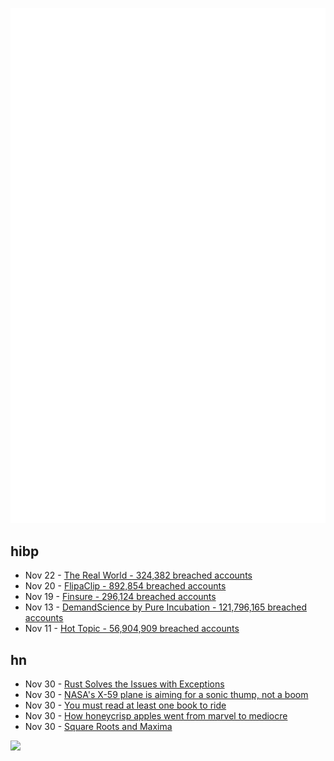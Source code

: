 ![Metrics](https://raw.githubusercontent.com/phixion/phixion/master/metrics.svg)

## hibp

<!--
for https://github.com/phixion/phixion/blob/main/.github/workflows/feeds.yml
-->
<!--START_SECTION:haveibeenpwnd-->
- Nov 22 - [The Real World - 324,382 breached accounts](https://haveibeenpwned.com/PwnedWebsites#TheRealWorld)
- Nov 20 - [FlipaClip - 892,854 breached accounts](https://haveibeenpwned.com/PwnedWebsites#FlipaClip)
- Nov 19 - [Finsure - 296,124 breached accounts](https://haveibeenpwned.com/PwnedWebsites#Finsure)
- Nov 13 - [DemandScience by Pure Incubation - 121,796,165 breached accounts](https://haveibeenpwned.com/PwnedWebsites#DemandScience)
- Nov 11 - [Hot Topic - 56,904,909 breached accounts](https://haveibeenpwned.com/PwnedWebsites#HotTopic)
<!--END_SECTION:haveibeenpwnd-->

## hn

<!--
for https://github.com/phixion/phixion/blob/main/.github/workflows/feeds.yml
-->
<!--START_SECTION:hn-->
- Nov 30 - [Rust Solves the Issues with Exceptions](https://home.expurple.me/posts/rust-solves-the-issues-with-exceptions/)
- Nov 30 - [NASA's X-59 plane is aiming for a sonic thump, not a boom](https://www.theregister.com/2024/11/30/nasa_x59_aircraft/)
- Nov 30 - [You must read at least one book to ride](https://ludic.mataroa.blog/blog/you-must-read-at-least-one-book-to-ride/)
- Nov 30 - [How honeycrisp apples went from marvel to mediocre](https://www.seriouseats.com/how-honeycrisp-apples-went-from-marvel-to-mediocre-8753117)
- Nov 30 - [Square Roots and Maxima](https://leancrew.com/all-this/2024/11/square-roots-and-maxima/)
<!--END_SECTION:hn-->

<!--
for https://yhype.me
-->
![](https://hit.yhype.me/github/profile?user_id=13013670)
